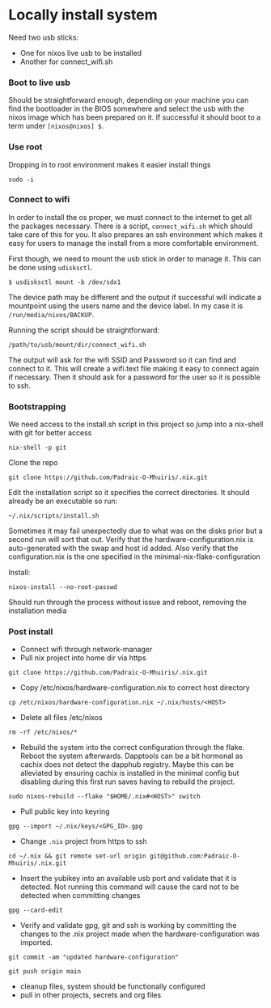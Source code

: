 
# Locally install system

Need two usb sticks:

- One for nixos live usb to be installed
- Another for connect_wifi.sh

### Boot to live usb

Should be straightforward enough, depending on your machine you can find the bootloader in the BIOS somewhere and select the usb with the nixos image which has been prepared on it. If successful it should boot to a term under `[nixos@nixos] $`.

### Use root

Dropping in to root environment makes it easier install things

``` shell
sudo -i
```

### Connect to wifi

In order to install the os proper, we must connect to the internet to get all the packages necessary. There is a script, `connect_wifi.sh` which should take care of this for you. It also prepares an ssh environment which makes it easy for users to manage the install from a more comfortable environment. 

First though, we need to mount the usb stick in order to manage it. This can be done using `udisksctl`.

``` shell
$ usdisksctl mount -b /dev/sdx1
```

The device path may be different and the output if successful will indicate a mountpoint using the users name and the device label. In my case it is `/run/media/nixos/BACKUP`.

Running the script should be straightforward:

``` shell
/path/to/usb/mount/dir/connect_wifi.sh
```

The output will ask for the wifi SSID and Password so it can find and connect to it. This will create a wifi.text file making it easy to connect again if necessary. Then it should ask for a password for the user so it is possible to ssh.

### Bootstrapping

We need access to the install.sh script in this project so jump into a nix-shell with git for better access

``` shell
nix-shell -p git
```

Clone the repo

``` shell
git clone https://github.com/Padraic-O-Mhuiris/.nix.git
```

Edit the installation script so it specifies the correct directories. It should already be an executable so run:

``` shell
~/.nix/scripts/install.sh
```

Sometimes it may fail unexpectedly due to what was on the disks prior but a second run will sort that out. Verify that the hardware-configuration.nix is auto-generated with the swap and host id added. Also verify that the configuration.nix is the one specified in the minimal-nix-flake-configuration

Install:

``` shell
nixos-install --no-root-passwd
```

Should run through the process without issue and reboot, removing the installation media

### Post install

- Connect wifi through network-manager
- Pull nix project into home dir via https

``` shell
git clone https://github.com/Padraic-O-Mhuiris/.nix.git
```

- Copy /etc/nixos/hardware-configuration.nix to correct host directory

``` shell
cp /etc/nixos/hardware-configuration.nix ~/.nix/hosts/<HOST>
```

- Delete all files /etc/nixos

``` shell
rm -rf /etc/nixos/*
```

- Rebuild the system into the correct configuration through the flake. Reboot the system afterwards. Dapptools can be a bit hormonal as cachix does not detect the dapphub registry. Maybe this can be alleviated by ensuring cachix is installed in the minimal config but disabling during this first run saves having to rebuild the project.

``` shell
sudo nixos-rebuild --flake "$HOME/.nix#<HOST>" switch
```

- Pull public key into keyring

``` shell
gpg --import ~/.nix/keys/<GPG_ID>.gpg
```

- Change `.nix` project from https to ssh

``` shell
cd ~/.nix && git remote set-url origin git@github.com:Padraic-O-Mhuiris/.nix.git
```

- Insert the yubikey into an available usb port and validate that it is detected. Not running this command will cause the card not to be detected when committing changes

``` shell
gpg --card-edit
```

- Verify and validate gpg, git and ssh is working by committing the changes to the .nix project made when the hardware-configuration was imported.

``` shell
git commit -am "updated hardware-configuration"

git push origin main
```

- cleanup files, system should be functionally configured
- pull in other projects, secrets and org files

